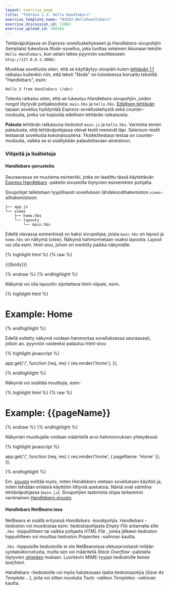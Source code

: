 ```yaml
---
layout: exercise_page
title: "Tehtävä 1.3: Hello Handlebars"
exercise_template_name: "W1E03.Hellohandlebars"
exercise_discussion_id: 72802
exercise_upload_id: 300104
---
```


Tehtäväpohjassa on *Express*-sovelluskehykseen ja *Handlebars*-sivupohjiin (template) tukeutuva *Node*-sovellus, joka tuottaa selaimen ikkunaan tekstin `Hello Handlebars`, kun selain tekee pyynnön osoitteeseen `http://127.0.0.1:3000/`. 

Muokkaa sovellusta siten, että se käyttäytyy ulospäin kuten [tehtävän 1.1](../tehtava11) ratkaisu kuitenkin niin, että teksti "Node" on tulosteessa korvattu tekstillä "Handlebars", esim:

~~~
Hello 3 from Handlebars (/abc)
~~~

Toteuta ratkaisu siten, että se tukeutuu *Handlebars*-sivupohjiin, joiden rungot löytyvät pohjakoodista: `main.hbs` ja `hello.hbs`. [Edellisen tehtävän](../tehtava12) tapaan sovellus hyödyntää *Express*-sovelluskehystä sekä *counter*-moduulia, jonka voi kopioida edellisen tehtävän ratkaisusta.

**Palauta** tehtävän ratkaisuna tiedostot `main.js` ja `hello.hbs`. Varmista ennen palautusta, että tehtäväpohjassa olevat testit menevät läpi. Selenium-testit testaavat sovellusta kokonaisuutena. Yksikkötestaus testaa on counter-moduulia, vaikka se ei sisällykään palautettavaan aineistoon.

### Vihjeitä ja lisätietoja

#### Handlebars-perusteita

Seuraavassa on muutama esimerkki, jotka on laadittu tässä käytettävän [Express Handlebars][express-handlebars] -paketin sivustolta löytyvien esimerkkien pohjalta.

[express-handlebars]: https://github.com/ericf/express-handlebars

Sivupohjat talletetaan tyypillisesti sovelluksen lähdekoodihakemiston `views`-alihakemistoon:

~~~
├── app.js
└── views
    ├── home.hbs
    └── layouts
        └── main.hbs
~~~

Edellä olevassa esimerkissä on kaksi sivupohjaa, joista `main.hbs` on *layout* ja `home.hbs` on näkymä (*view*). Näkymä hahmonnetaan osaksi layoutia. Layout voi olla esim. html-sivu, johon on merkitty paikka näkymälle:


{% highlight  html %}
{% raw %}


<!DOCTYPE html>
<html>
  <head>
    <meta charset="utf-8">
    <title>Example</title>
  </head>
  <body>{{{body}}}</body>
</html>

{% endraw %}
{% endhighlight %}


Näkymä voi olla layoutiin sijoitettava html-viipale, esim.

{% highlight  html %}

<h1>Example: Home</h1>

{% endhighlight %}


Edellä esitetty näkymä voidaan hanmontaa sovelluksessa seuraavasti, jolloin ao. pyynnön vasteeksi palautuu html-sivu: 

{% highlight javascript %}

app.get('/', function (req, res) {
    res.render('home');
});

{% endhighlight %}

Näkymä voi sisältää muuttujia, esim:

{% highlight  html %}
{% raw %}

<h1>Example: {{pageName}}</h1>

{% endraw %}
{% endhighlight %}

Näkymän muuttujalle voidaan määritellä arvo hahmonnuksen yhteydessä:

{% highlight javascript %}

app.get('/', function (req, res) {
    res.render('home', {
        pageName: 'Home'
    });
});

{% endhighlight %}

Em. [sivusto][express-handlebars] esittää myös, miten *Handlebars* otetaan sovelluksen käyttöö ja, miten tehdään erilaisia käyttöön liittyviä asetuksia. Nämä ovat valmiina tehtäväpohjassa (`main.js`). Sivupohjien laatimista ohjaa tarkemmin varsinainen [Handlebars-sivusto][handlebars].

[handlebars]: http://handlebarsjs.com

#### Handlebars NetBeans:issa

NetBeans ei sisällä erityisisä *Handlebars* -koodipohjia. Handlebars -tiedoston voi muodostaa esim. tiedostopohjasta *Empty File* antamalla sille `.hbs` -loppuliitteen tai vaikka pohjasta *HTML File* , jonka jälkeen tiedoston loppuliitteen voi muuttaa tiedoston *Properties* -valinnan kautta. 

`.hbs` -loppuisille tiedostoille ei ole NetBeansissa oletusarvoisesti mitään syntaksikorostusta, mutta sen voi määritellä *Stack Overflow* -palstalta löytyvien [ohjeiden][hbs-syntax] mukaan. Luontevin MIME-tyyppi tiedostoille lienee *text/html*.

[hbs-syntax]: http://stackoverflow.com/questions/22533481

Handlebars -tiedostoille voi myös halutessaan laatia tiedostopohjia (*Save As Template ...*), joita voi sitten muokata *Tools* -valikon *Templates* -valinnan kautta. 

